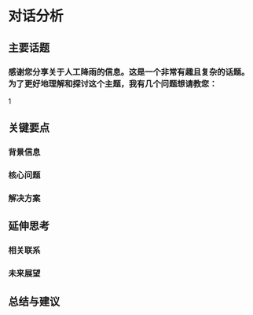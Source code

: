 # 对话分析
## 主要话题
### 感谢您分享关于人工降雨的信息。这是一个非常有趣且复杂的话题。为了更好地理解和探讨这个主题，我有几个问题想请教您：

1
## 关键要点
### 背景信息
### 核心问题
### 解决方案
## 延伸思考
### 相关联系
### 未来展望
## 总结与建议